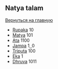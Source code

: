 ## Natya talam

[Вернуться на главную](/)

* [Rupaka](/nt/rupaka/) 10
* [Matya](/nt/matya/) 101
* [Ata](/nt/ata/) 1100
* [Jampa](/nt/jampa/) 1 ͜ 0
* [Triputa](/nt/triputa/) 100
* [Eka](/nt/eka/) 1
* [Dhruva](/nt/dhruva/) 1011
